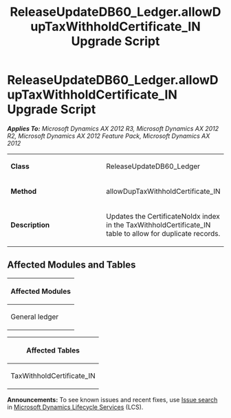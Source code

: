 ﻿---
title: ReleaseUpdateDB60_Ledger.allowDupTaxWithholdCertificate_IN Upgrade Script
TOCTitle: ReleaseUpdateDB60_Ledger.allowDupTaxWithholdCertificate_IN Upgrade Script
ms:assetid: 1544f81b-3e93-cd62-e633-35a25a5265ba
ms:mtpsurl: https://msdn.microsoft.com/en-us/library/JJ718535(v=AX.60)
ms:contentKeyID: 49706822
ms.date: 05/18/2015
mtps_version: v=AX.60
---

# ReleaseUpdateDB60\_Ledger.allowDupTaxWithholdCertificate\_IN Upgrade Script 


_**Applies To:** Microsoft Dynamics AX 2012 R3, Microsoft Dynamics AX 2012 R2, Microsoft Dynamics AX 2012 Feature Pack, Microsoft Dynamics AX 2012_

<table>
<colgroup>
<col style="width: 50%" />
<col style="width: 50%" />
</colgroup>
<tbody>
<tr class="odd">
<td><p><strong>Class</strong></p></td>
<td><p>ReleaseUpdateDB60_Ledger</p></td>
</tr>
<tr class="even">
<td><p><strong>Method</strong></p></td>
<td><p>allowDupTaxWithholdCertificate_IN</p></td>
</tr>
<tr class="odd">
<td><p><strong>Description</strong></p></td>
<td><p>Updates the CertificateNoIdx index in the TaxWithholdCertificate_IN table to allow for duplicate records.</p></td>
</tr>
</tbody>
</table>


## Affected Modules and Tables

<table>
<colgroup>
<col style="width: 100%" />
</colgroup>
<thead>
<tr class="header">
<th><p>Affected Modules</p></th>
</tr>
</thead>
<tbody>
<tr class="odd">
<td><p>General ledger</p></td>
</tr>
</tbody>
</table>


<table>
<colgroup>
<col style="width: 100%" />
</colgroup>
<thead>
<tr class="header">
<th><p>Affected Tables</p></th>
</tr>
</thead>
<tbody>
<tr class="odd">
<td><p>TaxWithholdCertificate_IN</p></td>
</tr>
</tbody>
</table>

  
**Announcements:** To see known issues and recent fixes, use [Issue search](http://go.microsoft.com/fwlink/?linkid=389258) in [Microsoft Dynamics Lifecycle Services](http://go.microsoft.com/fwlink/?linkid=306505) (LCS).

